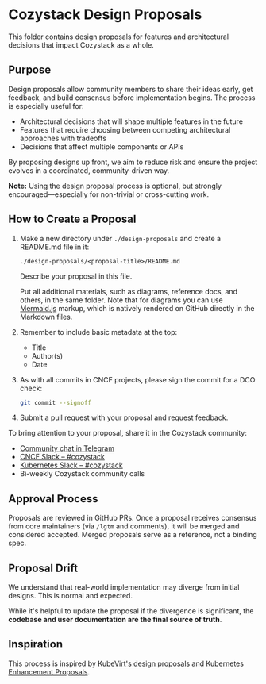 # Cozystack Design Proposals

This folder contains design proposals for features and architectural decisions that impact Cozystack as a whole.

## Purpose

Design proposals allow community members to share their ideas early, get feedback, and build consensus before implementation begins.
The process is especially useful for:

- Architectural decisions that will shape multiple features in the future
- Features that require choosing between competing architectural approaches with tradeoffs
- Decisions that affect multiple components or APIs

By proposing designs up front, we aim to reduce risk and ensure the project evolves in a coordinated, community-driven way.

**Note:** Using the design proposal process is optional, but strongly encouraged—especially for non-trivial or cross-cutting work.

## How to Create a Proposal

1.  Make a new directory under `./design-proposals` and create a README.md file in it:

    ```
    ./design-proposals/<proposal-title>/README.md
    ```
    
    Describe your proposal in this file.
    
    Put all additional materials, such as diagrams, reference docs, and others, in the same folder.
    Note that for diagrams you can use [Mermaid.js](https://mermaid.js.org/) markup, which is natively rendered on GitHub
    directly in the Markdown files.
    
1.  Remember to include basic metadata at the top:

    - Title
    - Author(s)
    - Date
    
1.  As with all commits in CNCF projects, please sign the commit for a DCO check:
    
    ```bash
    git commit --signoff 
    ```
    
1.  Submit a pull request with your proposal and request feedback.

To bring attention to your proposal, share it in the Cozystack community:

-   [Community chat in Telegram](https://t.me/cozystack)
-   [CNCF Slack – #cozystack](https://cloud-native.slack.com/archives/C08BQJD95J7)
-   [Kubernetes Slack – #cozystack](https://kubernetes.slack.com/archives/C06L3CPRVN1)
-   Bi-weekly Cozystack community calls

## Approval Process

Proposals are reviewed in GitHub PRs. Once a proposal receives consensus from core maintainers (via `/lgtm` and comments), it will be merged and considered accepted. Merged proposals serve as a reference, not a binding spec.

## Proposal Drift

We understand that real-world implementation may diverge from initial designs. This is normal and expected.

While it's helpful to update the proposal if the divergence is significant, the **codebase and user documentation are the final source of truth**.

## Inspiration

This process is inspired by [KubeVirt's design proposals](https://github.com/kubevirt/community/tree/main/design-proposals) and [Kubernetes Enhancement Proposals](https://github.com/kubernetes/enhancements).
